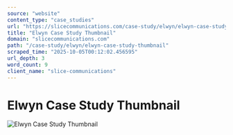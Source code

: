 ```yaml
---
source: "website"
content_type: "case_studies"
url: "https://slicecommunications.com/case-study/elwyn/elwyn-case-study-thumbnail"
title: "Elwyn Case Study Thumbnail"
domain: "slicecommunications.com"
path: "/case-study/elwyn/elwyn-case-study-thumbnail"
scraped_time: "2025-10-05T00:12:02.456595"
url_depth: 3
word_count: 9
client_name: "slice-communications"
---
```


# Elwyn Case Study Thumbnail

![Elwyn Case Study Thumbnail](https://slicecommunications.com/wp-content/uploads/2020/05/Elwyn-Case-Study-Thumbnail-300x300.png)